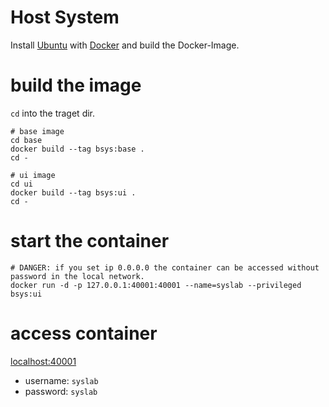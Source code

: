 # Host System
Install [Ubuntu](https://ubuntu.com/tutorials/install-ubuntu-desktop#1-overview) with [Docker](https://docs.docker.com/engine/install/ubuntu/) and build the Docker-Image.


# build the image
```cd``` into the traget dir.

```
# base image
cd base
docker build --tag bsys:base .
cd -

# ui image
cd ui
docker build --tag bsys:ui .
cd -
```

# start the container
```
# DANGER: if you set ip 0.0.0.0 the container can be accessed without password in the local network.
docker run -d -p 127.0.0.1:40001:40001 --name=syslab --privileged bsys:ui
```

# access container
[localhost:40001](localhost:40001)
* username: ```syslab```
* password: ```syslab```
